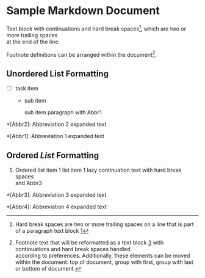# Sample Markdown Document

  Text block with continuations and hard break spaces[^hard-break-spaces],
            which are two or more trailing spaces  
        at the end of the line.

  Footnote definitions can be arranged within the document[^1].

[^hard-break-spaces]: Hard break spaces are two or more trailing spaces on a line that is part of a paragraph text block [1]

## Unordered List Formatting
* [ ] task item
    * sub item

      sub item paragraph with Abbr1

*[Abbr2]: Abbreviation 2 expanded text

*[Abbr1]: Abbreviation 1 expanded text


## Ordered **_List_** Formatting

1. Ordered list item 1
list item 1 lazy continuation text with hard break spaces  
and Abbr3


*[Abbr3]: Abbreviation 3 expanded text

[1]: http://example.com  "Example"

[^1]: Footnote text that will be reformatted as a text block [3]
with continuations and hard break spaces handled  
     according to preferences. Additionally, these elements can be moved within the
 document: top of document, group with first, group with last or bottom of document.

[2]: http://example.com  "Example"
[4]: mailto:me@me.com  "Example"
[3]: ftp://example.com  "Example"

*[Abbr4]: Abbreviation 4 expanded text

